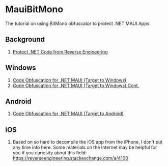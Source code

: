 # MauiBitMono
 The tutorial on using BitMono obfuscator to protect .NET MAUI Apps

## Background
1. [Protect .NET Code from Reverse Engineering](/posts/protect-dotnet-code-1)

## Windows
1. [Code Obfuscation for .NET MAUI (Target to Windows)](/posts/protect-dotnet-code-2)
2. [Code Obfuscation for .NET MAUI (Target to Windows) Cont.](/posts/protect-dotnet-code-3)

## Android
1. [Code Obfuscation for .NET MAUI (Target to Android)](/posts/protect-dotnet-code-4)

## iOS
1. Based on so hard to decompile the iOS app from the iPhone, I don't put any time into here. Some materials on the Internet may be helpful for you if you curiosity about this field: https://reverseengineering.stackexchange.com/a/4100


